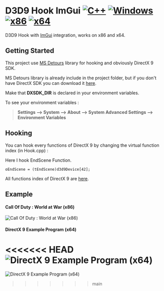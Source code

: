 # D3D9 Hook ImGui [![C++](https://img.shields.io/badge/language-C%2B%2B-%23f34b7d.svg?style=plastic)](https://en.wikipedia.org/wiki/C%2B%2B) [![Windows](https://img.shields.io/badge/platform-Windows-0078d7.svg)](https://en.wikipedia.org/wiki/Microsoft_Windows) [![x86](https://img.shields.io/badge/arch-x86-red.svg)](https://en.wikipedia.org/wiki/X86) [![x64](https://img.shields.io/badge/arch-x64-green.svg)](https://en.wikipedia.org/wiki/X64)
D3D9 Hook with [ImGui](https://github.com/ocornut/imgui) integration, works on x86 and x64.

## Getting Started

This project use [MS Detours](https://github.com/microsoft/Detours) library for hooking and obviously DirectX 9 SDK.

MS Detours library is already include in the project folder, but if you don't have DirectX SDK you can download it [here](https://www.microsoft.com/en-us/download/details.aspx?id=6812).

Make that **DXSDK_DIR** is declared in your environment variables.

To see your environment variables :

> **Settings --> System --> About --> System Advanced Settings --> Environment Variables**

## Hooking

You can hook every functions of DirectX 9 by changing the virtual function index (in Hook.cpp) :

Here I hook EndScene Function.

```
oEndScene = (tEndScene)d3d9Device[42];
```

All functions index of DirectX 9 are [here](https://github.com/adamhlt/D3D9-Hook-ImGui/blob/main/Ressources/Functions%20Index.md).

## Example

#### Call Of Duty : World at War (x86)

![Call Of Duty : World at War (x86)](https://github.com/adamhlt/D3D9-Hook-ImGui/blob/main/Ressources/Exemplex86.PNG)

#### DirectX 9 Example Program (x64)

<<<<<<< HEAD
![DirectX 9 Example Program (x64)](https://github.com/adamhlt/D3D9-Hook-ImGui/blob/main/Ressources/Exemplex64.PNG)
=======
![DirectX 9 Example Program (x64)](https://github.com/adamhlt/D3D9-Hook-ImGui/blob/4d8ee90984a3740ac966dbae0e9ba2cc4a2f7778/Ressources/Exemple%20x64.PNG)
>>>>>>> main

